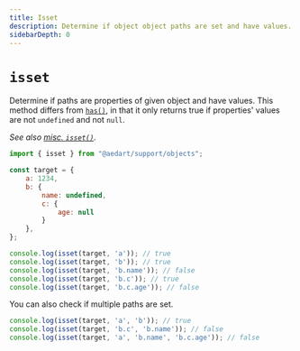 ```yaml
---
title: Isset
description: Determine if object object paths are set and have values.
sidebarDepth: 0
---
```


# `isset`

Determine if paths are properties of given object and have values.
This method differs from [`has()`](./has.md), in that it only returns true if properties' values are not `undefined` and not `null`.

_See also [misc. `isset()`](../misc/isset.md)._

```js
import { isset } from "@aedart/support/objects";

const target = {
    a: 1234,
    b: {
        name: undefined,
        c: {
            age: null
        }
    },
};

console.log(isset(target, 'a')); // true
console.log(isset(target, 'b')); // true
console.log(isset(target, 'b.name')); // false
console.log(isset(target, 'b.c')); // true
console.log(isset(target, 'b.c.age')); // false
```

You can also check if multiple paths are set.

```js
console.log(isset(target, 'a', 'b')); // true
console.log(isset(target, 'b.c', 'b.name')); // false
console.log(isset(target, 'a', 'b.name', 'b.c.age')); // false
```
